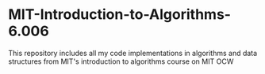 # MIT-Introduction-to-Algorithms-6.006
This repository includes all my code implementations in algorithms and data structures from MIT's introduction to algorithms course on MIT OCW

